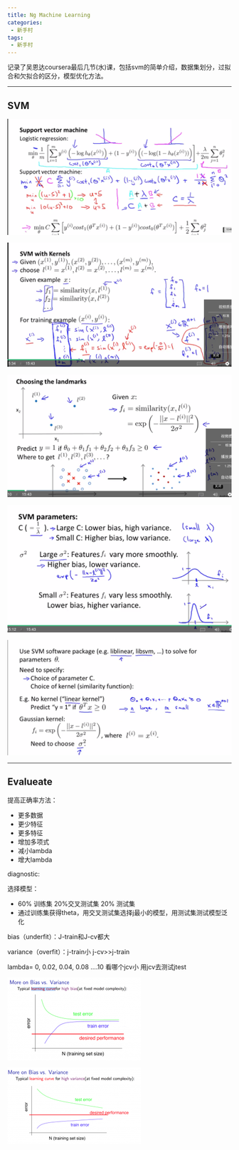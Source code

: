 ```yaml
---
title: Ng Machine Learning
categories:
 - 新手村
tags:
 - 新手村
---
```

记录了吴恩达coursera最后几节(水)课，包括svm的简单介绍，数据集划分，过拟合和欠拟合的区分，模型优化方法。

<!--more-->

***

## SVM

![1](/pictures/svm.png)

![1](/pictures/svm_kernel.png)

![1](/pictures/svm_landmark.png)

![1](/pictures/svm_params.png)

![1](/pictures/svm_process.png)

***

## Evalueate

提高正确率方法：

* 更多数据
* 更少特征
* 更多特征
* 增加多项式
* 减小lambda
* 增大lambda



diagnostic:

选择模型：

* 60% 训练集 20%交叉测试集  20% 测试集 
* 通过训练集获得theta，用交叉测试集选择j最小的模型，用测试集测试模型泛化

bias（underfit）：J-train和J-cv都大

variance（overfit）：j-train小  j-cv>>j-train


lambda= 0,  0.02, 0.04, 0.08 ....10 看哪个jcv小 用jcv去测试jtest

![1](/pictures/bias.png)

![2](/pictures/variance.png)

